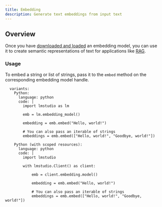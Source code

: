 ```yaml
---
title: Embedding
description: Generate text embeddings from input text
---
```


## Overview

Once you have [downloaded and loaded](/docs/basics/index) an embedding model,
you can use it to create semantic representations of text for applications like
[RAG](/docs/basics/rag).

### Usage

To embed a string or list of strings, pass it to the `embed` method on the corresponding embedding model handle.

```lms_code_snippet
  variants:
    Python:
      language: python
      code: |
        import lmstudio as lm

        emb = lm.embedding_model()

        embedding = emb.embed("Hello, world!")

        # You can also pass an iterable of strings
        embeddings = emb.embed(["Hello, world!", "Goodbye, world!"])

    Python (with scoped resources):
      language: python
      code: |
        import lmstudio

        with lmstudio.Client() as client:

            emb = client.embedding.model()

            embedding = emb.embed("Hello, world!")

            # You can also pass an iterable of strings
            embeddings = emb.embed(["Hello, world!", "Goodbye, world!"])
```
